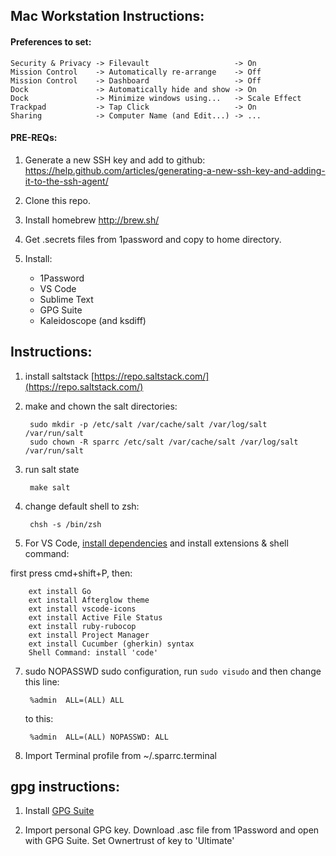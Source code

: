 ## Mac Workstation Instructions:

#### Preferences to set:

    Security & Privacy -> Filevault                   -> On
    Mission Control    -> Automatically re-arrange    -> Off
    Mission Control    -> Dashboard                   -> Off
    Dock               -> Automatically hide and show -> On
    Dock               -> Minimize windows using...   -> Scale Effect
    Trackpad           -> Tap Click                   -> On
    Sharing            -> Computer Name (and Edit...) -> ...

#### PRE-REQs:

1. Generate a new SSH key and add to github: https://help.github.com/articles/generating-a-new-ssh-key-and-adding-it-to-the-ssh-agent/
1. Clone this repo.
1. Install homebrew http://brew.sh/
1. Get .secrets files from 1password and copy to home directory.
1. Install:

    - 1Password
    - VS Code
    - Sublime Text
    - GPG Suite
    - Kaleidoscope (and ksdiff)

## Instructions:

1. install saltstack [https://repo.saltstack.com/](https://repo.saltstack.com/)

2. make and chown the salt directories:

        sudo mkdir -p /etc/salt /var/cache/salt /var/log/salt /var/run/salt
        sudo chown -R sparrc /etc/salt /var/cache/salt /var/log/salt /var/run/salt

3. run salt state

        make salt

4. change default shell to zsh:

        chsh -s /bin/zsh

6. For VS Code, [install dependencies](https://github.com/Microsoft/vscode-go)
and install extensions & shell command:

first press cmd+shift+P, then:

        ext install Go
        ext install Afterglow theme
        ext install vscode-icons
        ext install Active File Status
        ext install ruby-rubocop
        ext install Project Manager
        ext install Cucumber (gherkin) syntax
        Shell Command: install 'code'

7. sudo NOPASSWD sudo configuration, run `sudo visudo` and then change this line:

        %admin  ALL=(ALL) ALL

    to this:

        %admin  ALL=(ALL) NOPASSWD: ALL

8. Import Terminal profile from ~/.sparrc.terminal


## gpg instructions:

1. Install [GPG Suite](https://gpgtools.org/)

2. Import personal GPG key. Download .asc file from 1Password and open
with GPG Suite. Set Ownertrust of key to 'Ultimate'

